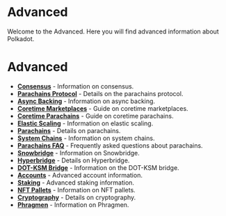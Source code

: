 # Advanced

Welcome to the Advanced. Here you will find advanced information about Polkadot.

# Advanced

<div class="grid cards" markdown>

- **[Consensus](../learn-consensus.md)** - Information on consensus.
- **[Parachains Protocol](../learn-parachains-protocol.md)** - Details on the parachains protocol.
- **[Async Backing](../learn-async-backing.md)** - Information on async backing.
- **[Coretime Marketplaces](../learn-guides-coretime-marketplaces.md)** - Guide on coretime marketplaces.
- **[Coretime Parachains](../learn-guides-coretime-parachains.md)** - Guide on coretime parachains.
- **[Elastic Scaling](../learn-elastic-scaling.md)** - Information on elastic scaling.
- **[Parachains](../learn-parachains.md)** - Details on parachains.
- **[System Chains](../learn-system-chains.md)** - Information on system chains.
- **[Parachains FAQ](../learn-parachains-faq.md)** - Frequently asked questions about parachains.
- **[Snowbridge](../learn-snowbridge.md)** - Information on Snowbridge.
- **[Hyperbridge](../learn-hyperbridge.md)** - Details on Hyperbridge.
- **[DOT-KSM Bridge](../learn-DOT-KSM-bridge.md)** - Information on the DOT-KSM bridge.
- **[Accounts](../learn-account-advanced.md)** - Advanced account information.
- **[Staking](../learn-staking-advanced.md)** - Advanced staking information.
- **[NFT Pallets](../learn-nft-pallets.md)** - Information on NFT pallets.
- **[Cryptography](../learn-cryptography.md)** - Details on cryptography.
- **[Phragmen](../learn-phragmen.md)** - Information on Phragmen.

</div>
